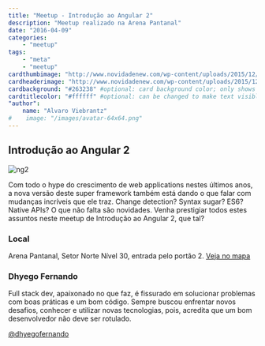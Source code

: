 ```yaml
---
title: "Meetup - Introdução ao Angular 2"
description: "Meetup realizado na Arena Pantanal"
date: "2016-04-09"
categories:
    - "meetup"
tags:
    - "meta"
    - "meetup"
cardthumbimage: "http://www.novidadenew.com/wp-content/uploads/2015/12/angular2.png" #optional: solid color if unset
cardheaderimage: "http://www.novidadenew.com/wp-content/uploads/2015/12/angular2.png" #optional: solid color if unset
cardbackground: "#263238" #optional: card background color; only shows when no image specified
cardtitlecolor: "#ffffff" #optional: can be changed to make text visible over card image
"author":
    name: "Alvaro Viebrantz"    
#    image: "/images/avatar-64x64.png"
---
```


## Introdução ao Angular 2

![ng2](https://angular.io/resources/images/logos/standard/shield-large.png)

Com todo o hype do crescimento de web applications nestes últimos anos, a nova versão deste super framework também está dando o que falar com mudanças incríveis que ele traz. Change detection? Syntax sugar? ES6? Native APIs? O que não falta são novidades. Venha prestigiar todos estes assuntos neste meetup de Introdução ao Angular 2, que tal?

### Local

Arena Pantanal, Setor Norte Nível 30, entrada pelo portão 2. [Veja no mapa](http://i.imgur.com/U5TlbDY.jpg)

### Dhyego Fernando

Full stack dev, apaixonado no que faz, é fissurado em solucionar problemas com boas práticas e um bom código. Sempre buscou enfrentar novos desafios, conhecer e utilizar novas tecnologias, pois, acredita que um bom desenvolvedor não deve ser rotulado.

[@dhyegofernando](https://github.com/dhyegofernando)
